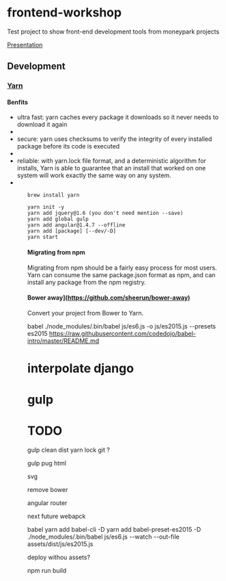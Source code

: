 # frontend-workshop
Test project to show front-end development tools from moneypark projects

[Presentation](https://julia-dizhak.github.io/presentations/topic-moneypark-frontend-workshop/)

## Development

### [Yarn](https://yarnpkg.com)
#### Benfits
<ul>
<li>ultra fast: yarn caches every package it downloads so it never needs to download it again<li>
<li>secure: yarn uses checksums to verify the integrity of every installed package before its code is executed<li>
<li>reliable: with yarn.lock file format, and a deterministic algorithm for installs, Yarn is able to guarantee that an install that worked on one system will work exactly the same way on any system.<li>
<ul>

```installation
brew install yarn
```

```[usage](https://yarnpkg.com/en/docs/usage)
yarn init -y
yarn add jquery@1.6 (you don't need mention --save)
yarn add global gulp
yarn add angular@1.4.7 --offline
yarn add [package] [--dev/-D]
yarn start
```

#### Migrating from npm
Migrating from npm should be a fairly easy process for most users. Yarn can consume the same package.json format as npm, and can install any package from the npm registry.

####  Bower away](https://github.com/sheerun/bower-away)
Convert your project from Bower to Yarn.




babel
./node_modules/.bin/babel js/es6.js -o js/es2015.js --presets es2015
https://raw.githubusercontent.com/codedojo/babel-intro/master/README.md




# interpolate django


# gulp

# TODO
gulp clean dist
yarn lock git ?

gulp pug html

svg


remove bower

angular router


next future
webapck

babel
yarn add babel-cli -D
yarn add babel-preset-es2015 -D
./node_modules/.bin/babel js/es6.js --watch --out-file assets/dist/js/es2015.js

deploy withou assets?


npm run build
